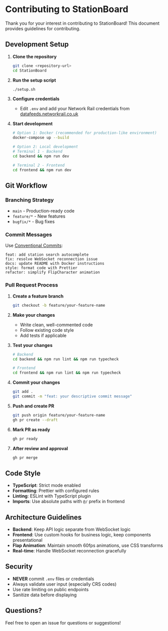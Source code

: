 # Contributing to StationBoard

Thank you for your interest in contributing to StationBoard! This document provides guidelines for contributing.

## Development Setup

1. **Clone the repository**
   ```bash
   git clone <repository-url>
   cd StationBoard
   ```

2. **Run the setup script**
   ```bash
   ./setup.sh
   ```

3. **Configure credentials**
   - Edit `.env` and add your Network Rail credentials from [datafeeds.networkrail.co.uk](https://datafeeds.networkrail.co.uk/)

4. **Start development**
   ```bash
   # Option 1: Docker (recommended for production-like environment)
   docker-compose up --build
   
   # Option 2: Local development
   # Terminal 1 - Backend
   cd backend && npm run dev
   
   # Terminal 2 - Frontend
   cd frontend && npm run dev
   ```

## Git Workflow

### Branching Strategy

- `main` - Production-ready code
- `feature/*` - New features
- `bugfix/*` - Bug fixes

### Commit Messages

Use [Conventional Commits](https://www.conventionalcommits.org/):

```
feat: add station search autocomplete
fix: resolve WebSocket reconnection issue
docs: update README with Docker instructions
style: format code with Prettier
refactor: simplify FlipCharacter animation
```

### Pull Request Process

1. **Create a feature branch**
   ```bash
   git checkout -b feature/your-feature-name
   ```

2. **Make your changes**
   - Write clean, well-commented code
   - Follow existing code style
   - Add tests if applicable

3. **Test your changes**
   ```bash
   # Backend
   cd backend && npm run lint && npm run typecheck
   
   # Frontend
   cd frontend && npm run lint && npm run typecheck
   ```

4. **Commit your changes**
   ```bash
   git add .
   git commit -m "feat: your descriptive commit message"
   ```

5. **Push and create PR**
   ```bash
   git push origin feature/your-feature-name
   gh pr create --draft
   ```

6. **Mark PR as ready**
   ```bash
   gh pr ready
   ```

7. **After review and approval**
   ```bash
   gh pr merge
   ```

## Code Style

- **TypeScript**: Strict mode enabled
- **Formatting**: Prettier with configured rules
- **Linting**: ESLint with TypeScript plugin
- **Imports**: Use absolute paths with `@/` prefix in frontend

## Architecture Guidelines

- **Backend**: Keep API logic separate from WebSocket logic
- **Frontend**: Use custom hooks for business logic, keep components presentational
- **Flap Animation**: Maintain smooth 60fps animations, use CSS transforms
- **Real-time**: Handle WebSocket reconnection gracefully

## Security

- **NEVER** commit `.env` files or credentials
- Always validate user input (especially CRS codes)
- Use rate limiting on public endpoints
- Sanitize data before displaying

## Questions?

Feel free to open an issue for questions or suggestions!

